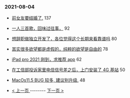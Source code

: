 ### 2021-08-04 
- [前女友要结婚了.](https://www.v2ex.com/t/793557) 137
- [一人三首歌，回味过往事，](https://www.v2ex.com/t/793543) 92
- [想辞职做独立开发了，各位觉得这个长期来看靠谱吗](https://www.v2ex.com/t/793509) 80
- [其实很多欲望都是虚假的，纯粹的欲望是自由的](https://www.v2ex.com/t/793497) 78
- [iPad pro 2021 刚到，求推荐 app](https://www.v2ex.com/t/793510) 62
- [在工信部投诉家里电信信号差之后，上门安装了 4G 基站](https://www.v2ex.com/t/793653) 50
- [MacOs11.5 BUG 较多, 建议别升级.](https://www.v2ex.com/t/793521) 48 

- [ < 上一页 ](https://github.com/able8/v2ex-hot-record/blob/master/2021-08-03.md) -------- [ 下一页 > ](https://github.com/able8/v2ex-hot-record/blob/master/2021-08-05.md)
